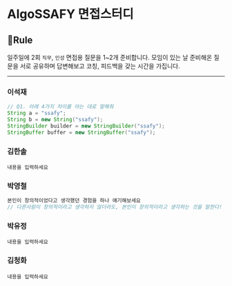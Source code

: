 # AlgoSSAFY 면접스터디

## 🤝Rule

일주일에 2회 `직무`, `인성` 면접용 질문을 1~2개 준비합니다. 모임이 있는 날 준비해온 질문을 서로 공유하며 답변해보고 코칭, 피드백을 갖는 시간을 가집니다.

<hr>

### 이석재

```java
// Q1. 아래 4가지 차이를 아는 대로 말해줘
String a = "ssafy";
String b = new String("ssafy");
StringBuilder builder = new StringBuilder("ssafy");
StringBuffer buffer = new StringBuffer("ssafy");
```

### 김한솔

```내용을 입력하세요```

### 박영철

```java
본인이 창의적이었다고 생각했던 경험을 하나 얘기해보세요
// 다른사람이 창의적이라고 생각하지 않더라도, 본인이 창의적이라고 생각하는 것을 말한다!
```

### 박유정

```내용을 입력하세요```

### 김청화

```내용을 입력하세요```
